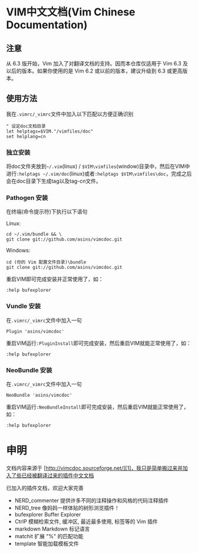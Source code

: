 # VIM中文文档(Vim Chinese Documentation) #

## 注意 ##

从 6.3 版开始，Vim 加入了对翻译文档的支持。因而本仓库仅适用于 Vim 6.3 及以后的版本。如果你使用的是 Vim 6.2 或以前的版本，建议升级到 6.3 或更高版本。


## 使用方法 ##

我在`.vimrc/_vimrc`文件中加入以下匹配以方便正确识别

    " 设定doc文档目录
    let helptags=$VIM."/vimfiles/doc"
    set helplang=cn


### 独立安装 ###

将doc文件夹放到`~/.vim`(linux) / `$VIM\vimfiles`(window)目录中，然后在VIM中进行`:helptags ~/.vim/doc`(linux)或者`:helptags $VIM\vimfiles\doc`，完成之后会在doc目录下生成tag以及tag-cn文件。

### Pathogen 安装 ###

在终端(命令提示符)下执行以下语句

Linux:

    cd ~/.vim/bundle && \
    git clone git://github.com/asins/vimcdoc.git

Windows:

    cd (你的 Vim 配置文件目录)\bundle
    git clone git://github.com/asins/vimcdoc.git

重启VIM即可完成安装并正常使用了，如：

    :help bufexplorer

### Vundle 安装 ###

在`.vimrc/_vimrc`文件中加入一句

    Plugin 'asins/vimcdoc'

重启VIM运行`:PluginInstall`即可完成安装，然后重启VIM就能正常使用了，如：

    :help bufexplorer

### NeoBundle 安装 ###

在`.vimrc/_vimrc`文件中加入一句

    NeoBundle 'asins/vimcdoc'

重启VIM运行`:NeoBundleInstall`即可完成安装，然后重启VIM就能正常使用了，如：

    :help bufexplorer


# 申明 #

文档内容来源于 [http://vimcdoc.sourceforge.net/][1]，我只是简单搬过来并加入了些已经被翻译过来的插件中文文档

已加入的插件文档，欢迎大家完善

  - NERD_commenter 提供许多不同的注释操作和风格的代码注释插件
  - NERD_tree 像妈妈一样体贴的树形浏览插件！
  - bufexplorer Buffer Explorer
  - CtrlP 模糊检索文件, 缓冲区, 最近最多使用, 标签等的 Vim 插件
  - markdown Markdown 标记语言
  - matchit 扩展 "%" 的匹配功能
  - template 智能加载模板文件


  [1]: http://vimcdoc.sourceforge.net/
